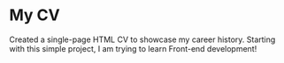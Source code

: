 # My CV

Created a single-page HTML CV to showcase my career history. Starting with this simple project, I am trying to learn Front-end development!

